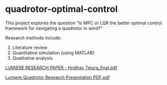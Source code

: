 # quadrotor-optimal-control
This project explores the question "Is MPC or LQR the better optimal control framework for navigating a quadrotor in wind?"

Research methods include:

1. Literature review
2. Quantitative simulation (using MATLAB)
3. Qualitative analysis

[LUMIERE RESEARCH PAPER - Hridhay Tejura_final.pdf](https://github.com/user-attachments/files/22457376/LUMIERE.RESEARCH.PAPER.-.Hridhay.Tejura_final.pdf)


[Lumiere Quadrotor Research Presentation PDF.pdf](https://github.com/user-attachments/files/22457378/Lumiere.Quadrotor.Research.Presentation.PDF.pdf)
